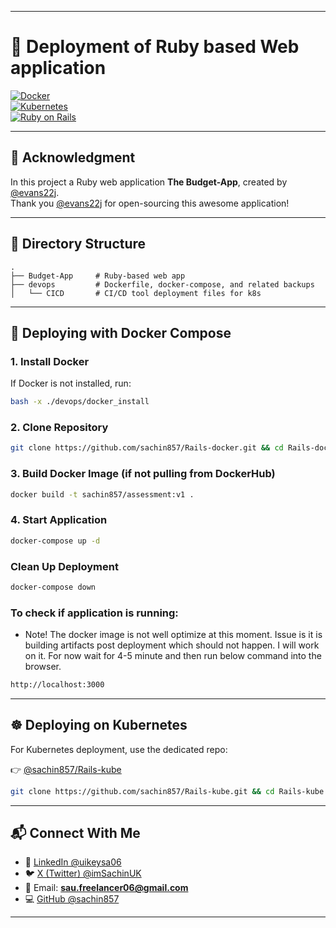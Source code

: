 
---

# 🚀 Deployment of Ruby based Web application  

[![Docker](https://img.shields.io/badge/Docker-Deployment-blue?logo=docker)](https://www.docker.com/)  
[![Kubernetes](https://img.shields.io/badge/Kubernetes-Deployment-blue?logo=kubernetes)](https://kubernetes.io/)  
[![Ruby on Rails](https://img.shields.io/badge/Rails-7.0-red?logo=ruby-on-rails)](https://rubyonrails.org/)  

---

## 🙌 Acknowledgment  
In this project a Ruby web application **The Budget-App**, created by [@evans22j](https://github.com/evans22j).  
Thank you [@evans22j](https://github.com/evans22j) for open-sourcing this awesome application!  

---

## 📂 Directory Structure  

```
.
├── Budget-App     # Ruby-based web app
├── devops         # Dockerfile, docker-compose, and related backups
│   └── CICD       # CI/CD tool deployment files for k8s

```


---

## 🐳 Deploying with Docker Compose  

### 1. Install Docker  
If Docker is not installed, run:  
```bash
bash -x ./devops/docker_install
```


### 2. Clone Repository

```bash
git clone https://github.com/sachin857/Rails-docker.git && cd Rails-docker
```


### 3. Build Docker Image (if not pulling from DockerHub)

```bash
docker build -t sachin857/assessment:v1 .
```


### 4. Start Application

```bash
docker-compose up -d
```


### Clean Up Deployment

```bash
docker-compose down
```


### To check if application is running:
- Note!
The docker image is not well optimize at this moment. Issue is it is building artifacts post deployment which should not happen. I will work on it.
For now wait for 4-5 minute and then run below command into the browser.


```bash
http://localhost:3000
```


---

## ☸️ Deploying on Kubernetes

For Kubernetes deployment, use the dedicated repo:

👉 [@sachin857/Rails-kube](https://github.com/sachin857/Rails-kube)

```bash
git clone https://github.com/sachin857/Rails-kube.git && cd Rails-kube
```

---

## 📬 Connect With Me

* 💼 [LinkedIn @uikeysa06](https://www.linkedin.com/in/uikeysa06/)
* 🐦 [X (Twitter) @imSachinUK](https://x.com/imSachinUK)
* 📧 Email: **[sau.freelancer06@gmail.com](mailto:sau.freelancer06@gmail.com)**
* 💻 [GitHub @sachin857](https://github.com/sachin857)

---
